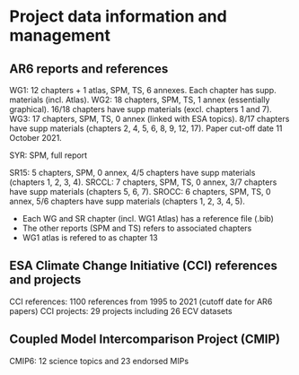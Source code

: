 # Project data information and management

## AR6 reports and references

WG1: 12 chapters + 1 atlas, SPM, TS, 6 annexes. Each chapter has supp. materials (incl. Atlas).
WG2: 18 chapters, SPM, TS, 1 annex (essentially graphical). 16/18 chapters have supp materials (excl. chapters 1 and 7).
WG3: 17 chapters, SPM, TS, 0 annex (linked with ESA topics). 8/17 chapters have supp materials (chapters 2, 4, 5, 6, 8, 9, 12, 17). Paper cut-off date 11 October 2021.

SYR: SPM, full report

SR15: 5 chapters, SPM, 0 annex, 4/5 chapters have supp materials (chapters 1, 2, 3, 4).
SRCCL: 7 chapters, SPM, TS, 0 annex, 3/7 chapters have supp materials (chapters 5, 6, 7).
SROCC: 6 chapters, SPM, TS, 0 annex, 5/6 chapters have supp materials (chapters 1, 2, 3, 4, 5).

- Each WG and SR chapter (incl. WG1 Atlas) has a reference file (.bib)
- The other reports (SPM and TS) refers to associated chapters
- WG1 atlas is refered to as chapter 13

## ESA Climate Change Initiative (CCI) references and projects

CCI references: 1100 references from 1995 to 2021 (cutoff date for AR6 papers)
CCI projects: 29 projects including 26 ECV datasets

## Coupled Model Intercomparison Project (CMIP)

CMIP6: 12 science topics and 23 endorsed MIPs